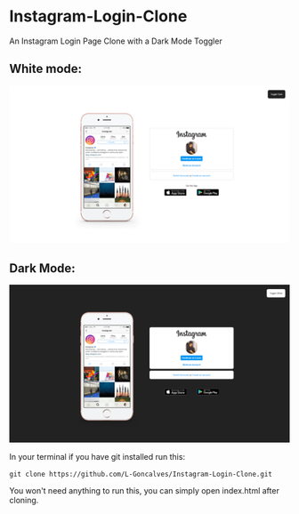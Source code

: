 # Instagram-Login-Clone

An Instagram Login Page Clone with a Dark Mode Toggler

## White mode:
<img src="./img/Insta-White.png" width="820">

## Dark Mode:
<img src="./img/Insta-dark.png" width="820">


In your terminal if you have git installed run this:
```
git clone https://github.com/L-Goncalves/Instagram-Login-Clone.git
```

You won't need anything to run this, you can simply open index.html after cloning.
